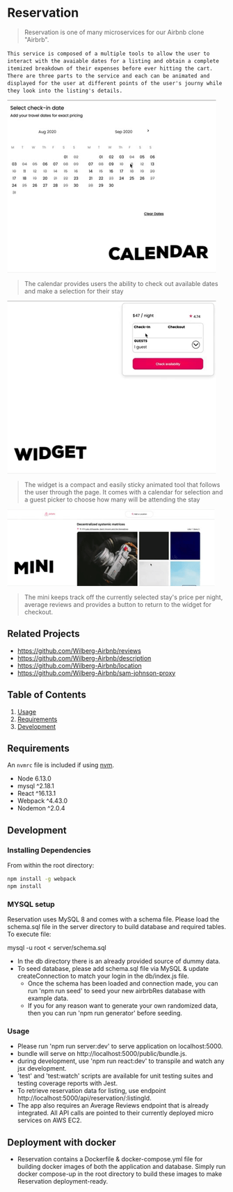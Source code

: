 # Reservation

> Reservation is one of many microservices for our Airbnb clone "Airbrb".

`This service is composed of a multiple tools to allow the user to interact with the avaiable dates for a listing and obtain a complete itemized breakdown of their expenses before ever hitting the cart.  There are three parts to the service and each can be animated and displayed for the user at different points of the user's journy while they look into the listing's details.`

![](calendarDemo.gif)

> The calendar provides users the ability to check out available dates and make a selection for their stay

![](widgetDemo.gif)

> The widget is a compact and easily sticky animated tool that follows the user through the page.  It comes with a calendar for selection and a guest picker to choose how many will be attending the stay

![](miniDemo.gif)

> The mini keeps track off the currently selected stay's price per night, average reviews and provides a button to return to the widget for checkout.  

## Related Projects

- https://github.com/Wilberg-Airbnb/reviews
- https://github.com/Wilberg-Airbnb/description
- https://github.com/Wilberg-Airbnb/location
- https://github.com/Wilberg-Airbnb/sam-johnson-proxy

## Table of Contents

1. [Usage](#Usage)
2. [Requirements](#requirements)
3. [Development](#development)

## Requirements

An `nvmrc` file is included if using [nvm](https://github.com/creationix/nvm).

- Node 6.13.0
- mysql ^2.18.1
- React ^16.13.1
- Webpack ^4.43.0
- Nodemon ^2.0.4

## Development

### Installing Dependencies

From within the root directory:

```sh
npm install -g webpack
npm install
```

### MYSQL setup

Reservation uses MySQL 8 and comes with a schema file.  Please load the schema.sql file in the server directory to build database and required tables.  To execute file:

mysql -u root < server/schema.sql

- In the db directory there is an already provided source of dummy data.
- To seed database, please add schema.sql file via MySQL & update createConnection to match your login in the db/index.js file.
  - Once the schema has been loaded and connection made, you can run 'npm run seed' to seed your new airbrbRes database with example data.
  - If you for any reason want to generate your own randomized data, then you can run 'npm run generator' before seeding.

### Usage

- Please run 'npm run server:dev' to serve application on localhost:5000.
- bundle will serve on http://localhost:5000/public/bundle.js.
- during development, use 'npm run react:dev' to transpile and watch any jsx development.
- 'test' and 'test:watch' scripts are available for unit testing suites and testing coverage reports with Jest.
- To retrieve reservation data for listing, use endpoint http://localhost:5000/api/reservation/:listingId.
- The app also requires an Average Reviews endpoint that is already integrated.  All API calls are pointed to their currently deployed micro services on AWS EC2.

## Deployment with docker

- Reservation contains a Dockerfile & docker-compose.yml file for building docker images of both the application and database.  Simply run docker compose-up in the root directory to build these images to make Reservation deployment-ready.